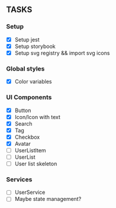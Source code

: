 ## TASKS
### Setup
 - [x] Setup jest
 - [x] Setup storybook
 - [x] Setup svg registry && import svg icons
### Global styles
 - [x] Color variables
### UI Components
 - [x] Button
 - [x] Icon/Icon with text
 - [x] Search
 - [x] Tag
 - [x] Checkbox
 - [x] Avatar
 - [ ] UserListItem
 - [ ] UserList
 - [ ] User list skeleton
### Services
 - [ ] UserService
 - [ ] Maybe state management?
